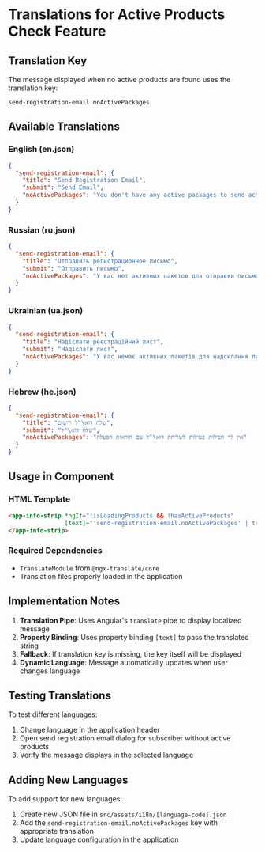 # Translations for Active Products Check Feature

## Translation Key

The message displayed when no active products are found uses the translation key:
```
send-registration-email.noActivePackages
```

## Available Translations

### English (en.json)
```json
{
  "send-registration-email": {
    "title": "Send Registration Email",
    "submit": "Send Email",
    "noActivePackages": "You don't have any active packages to send activation instructions email"
  }
}
```

### Russian (ru.json)
```json
{
  "send-registration-email": {
    "title": "Отправить регистрационное письмо",
    "submit": "Отправить письмо",
    "noActivePackages": "У вас нет активных пакетов для отправки письма с инструкциями по активации"
  }
}
```

### Ukrainian (ua.json)
```json
{
  "send-registration-email": {
    "title": "Надіслати реєстраційний лист",
    "submit": "Надіслати лист",
    "noActivePackages": "У вас немає активних пакетів для надсилання листа з інструкціями активації"
  }
}
```

### Hebrew (he.json)
```json
{
  "send-registration-email": {
    "title": "שלח דוא\"ל רישום",
    "submit": "שלח דוא\"ל",
    "noActivePackages": "אין לך חבילות פעילות לשליחת דוא\"ל עם הוראות הפעלה"
  }
}
```

## Usage in Component

### HTML Template
```html
<app-info-strip *ngIf="!isLoadingProducts && !hasActiveProducts"
                [text]="'send-registration-email.noActivePackages' | translate">
</app-info-strip>
```

### Required Dependencies
- `TranslateModule` from `@ngx-translate/core`
- Translation files properly loaded in the application

## Implementation Notes

1. **Translation Pipe**: Uses Angular's `translate` pipe to display localized message
2. **Property Binding**: Uses property binding `[text]` to pass the translated string
3. **Fallback**: If translation key is missing, the key itself will be displayed
4. **Dynamic Language**: Message automatically updates when user changes language

## Testing Translations

To test different languages:
1. Change language in the application header
2. Open send registration email dialog for subscriber without active products
3. Verify the message displays in the selected language

## Adding New Languages

To add support for new languages:
1. Create new JSON file in `src/assets/i18n/[language-code].json`
2. Add the `send-registration-email.noActivePackages` key with appropriate translation
3. Update language configuration in the application 